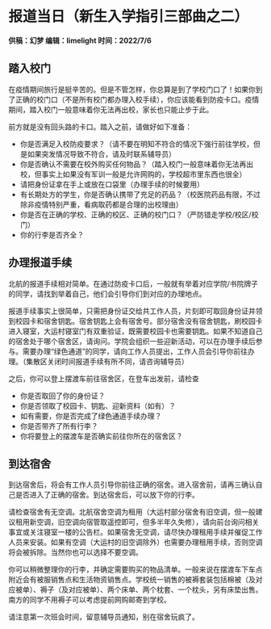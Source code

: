 # 报道当日（新生入学指引三部曲之二）

**供稿：幻梦 编辑：limelight 时间：2022/7/6**

## 踏入校门

在疫情期间旅行是挺辛苦的。但是不管怎样，你总算是到了学校门口了！如果你到了正确的校门口（不是所有校门都办理入校手续），你应该能看到防疫卡口。疫情期间，踏入校门一般意味着你无法再出校，家长也只能止步于此。

前方就是没有回头路的卡口。踏入之前，请做好如下准备：

- 你是否满足入校防疫要求？（请不要在明知不符合的情况下强行前往学校，但是如果突发情况导致不符合，请及时联系辅导员）
- 你是否确认不需要在校外购买任何物品？（踏入校门一般意味着你无法再出校，但事实上如果没有军训一般是允许网购的，学校超市里东西也很全）
- 请把身份证拿在手上或放在口袋里（办理手续的时候要用）
- 有长期处方的学生，你是否确认携带了充足的药品？（校医院药品有限，不过除非疫情特别严重，看病取药都是合理的出校理由）
- 你是否在正确的学校、正确的校区、正确的校门口？（严防错走学校/校区/校门）
- 你的行李是否齐全？

## 办理报道手续

北航的报道手续相对简单。在通过防疫卡口后，一般就有举着对应学院/书院牌子的同学，请找到举着自己，他们会引导你们到对应的办理地点。

报道手续事实上很简单，只需把身份证交给共工作人员，片刻即可取回身份证并领到校园卡和宿舍钥匙。宿舍钥匙上会有宿舍号。部分宿舍没有宿舍钥匙，刷校园卡进入寝室，大运村寝室门有双重验证，既需要校园卡也需要钥匙。如果不知道自己的宿舍处于哪个宿舍区，请询问。学院会组织一些迎新活动，可以在办理手续后参与。需要办理“绿色通道”的同学，请向工作人员提出，工作人员会引导你前往办理。（集散区关闭时间报道手续有所不同，请咨询辅导员）

之后，你可以登上摆渡车前往宿舍区，在登车出发前，请检查

- 你是否取回了你的身份证？
- 你是否领取了校园卡、钥匙、迎新资料（如有）？
- 如有需要，你是否完成了绿色通道手续办理？
- 你是否带齐了所有行李？
- 你将要登上的摆渡车是否确实前往你所在的宿舍区？

## 到达宿舍

到达宿舍后，将会有工作人员引导你前往正确的宿舍。进入宿舍前，请再三确认自己是否进入了正确的宿舍。到达宿舍后，可以放下你的行李。

请检查宿舍有无空调。北航宿舍空调为租用（大运村部分宿舍有旧空调，但一般建议租用新空调，旧空调向宿管取遥控即可，但多半年久失修），请向前台询问相关事宜或关注寝室一楼的公告栏。如果宿舍无空调，请尽快办理租用手续并催促工作人员来安装。如果有空调（大运村的旧空调除外）也需要办理租用手续，否则空调将会被拆除。当然你也可以选择不要空调。

你可以稍微整理你的行李，并确定需要购买的物品清单。一般来说在摆渡车下车点附近会有被服销售点和生活物资销售点。学校统一销售的被褥套装包括棉被（及对应被单）、褥子（及对应被单）、两个床单、两个枕套、一个枕头，另有床垫出售。南方的同学不用褥子可以考虑提前网购邮寄到学校。

请注意第一次班会时间，留意辅导员通知，别在宿舍玩疯了。
